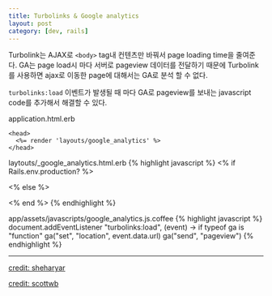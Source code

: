 ```yaml
---
title: Turbolinks & Google analytics
layout: post
category: [dev, rails]
---
```


Turbolink는 AJAX로 `<body>` tag내 컨텐츠만 바꿔서 page loading time을 줄여준다.
GA는 page load시 마다 서버로 pageview 데이터를 전달하기 때문에 Turbolink를 사용하면 ajax로 이동한 page에 대해서는 GA로 분석 할 수 없다.

`turbolinks:load` 이벤트가 발생될 때 마다 GA로 pageview를 보내는 javascript code를 추가해서 해결할 수 있다.

application.html.erb

    <head>
      <%= render 'layouts/google_analytics' %>
    </head>

laytouts/_google_analytics.html.erb
{% highlight javascript %}
<% if Rails.env.production? %>
  <script>
    (function(i,s,o,g,r,a,m){i['GoogleAnalyticsObject']=r;i[r]=i[r]||function(){
    (i[r].q=i[r].q||[]).push(arguments)},i[r].l=1*new Date();a=s.createElement(o),
    m=s.getElementsByTagName(o)[0];a.async=1;a.src=g;m.parentNode.insertBefore(a,m)
    })(window,document,'script','https://www.google-analytics.com/analytics.js','ga');

    ga('create', 'XX-XXXXXXXX-X', 'auto');
    ga('send', 'pageview');
  </script>

<% else %>
  <script>
    function ga () {
      var params = Array.prototype.slice.call(arguments, ga.length);
      console.log("GoogleAnalytics: " + params);
    };
  </script>
<% end %>
{% endhighlight %}

app/assets/javascripts/google_analytics.js.coffee
{% highlight javascript %}
document.addEventListener "turbolinks:load", (event) ->
  if typeof ga is "function"
  ga("set", "location", event.data.url)
  ga("send", "pageview")
{% endhighlight %}


---
[credit: sheharyar](https://sheharyar.me/blog/using-google-analytics-in-rails-4-with-turbolinks/)

[credit: scottwb](http://stackoverflow.com/questions/18945464/rails-4-turbolinks-with-google-analytics/25050377#25050377)
